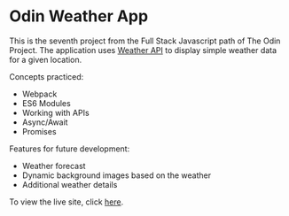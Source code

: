 # Odin Weather App

This is the seventh project from the Full Stack Javascript path of The Odin Project. The application uses [Weather API](https://www.weatherapi.com/) to display simple weather data for a given location.

Concepts practiced:
* Webpack
* ES6 Modules
* Working with APIs
* Async/Await
* Promises

Features for future development:
* Weather forecast
* Dynamic background images based on the weather
* Additional weather details

To view the live site, click [here](https://cganzon.github.io/odin-weather-app/).